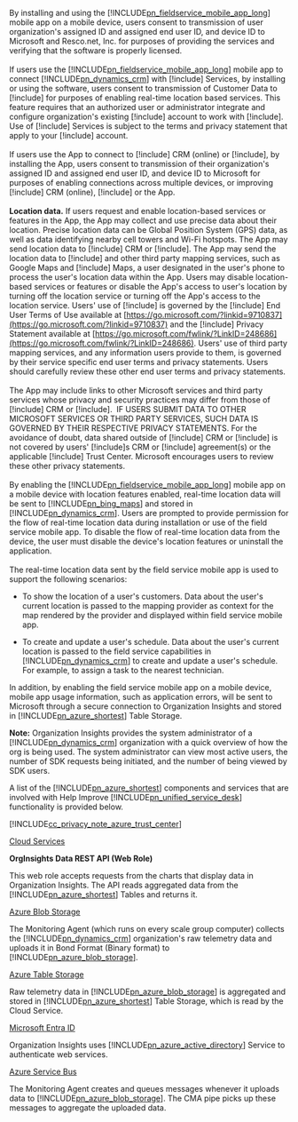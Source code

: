 By installing and using the [!INCLUDE[pn_fieldservice_mobile_app_long](pn-fieldservice-mobile-app-long.md)] mobile app on a mobile device, users consent to transmission of user organization's assigned ID and assigned end user ID, and device ID to Microsoft and Resco.net, Inc. for purposes of providing the services and verifying that the software is properly licensed.  
&nbsp;<br />
If users use the [!INCLUDE[pn_fieldservice_mobile_app_long](pn-fieldservice-mobile-app-long.md)] mobile app to connect [!INCLUDE[pn_dynamics_crm](pn-dynamics-crm.md)] with [!include[](../includes/tn-glympse.md)] Services, by installing or using the software, users consent to transmission of Customer Data to [!include[](../includes/tn-glympse.md)] for purposes of enabling real-time location based services. This feature requires that an authorized user or administrator integrate and configure organization's existing [!include[](../includes/tn-glympse.md)] account to work with [!include[](../includes/pn-dynamics-crm.md)]. Use of [!include[](../includes/tn-glympse.md)] Services is subject to the terms and privacy statement that apply to your [!include[](../includes/tn-glympse.md)] account.  
&nbsp;<br />
If users use the App to connect to [!include[](../includes/pn-microsoft-dynamics.md)] CRM (online) or [!include[](../includes/pn-crm-online.md)], by installing the App, users consent to transmission of their organization's assigned ID and assigned end user ID, and device ID to Microsoft for purposes of enabling connections across multiple devices, or improving [!include[](../includes/pn-microsoft-dynamics.md)] CRM (online), [!include[](../includes/pn-crm-online.md)] or the App.  
&nbsp;<br />
**Location data.** If users request and enable location-based services or features in the App, the App may collect and use precise data about their location. Precise location data can be Global Position System (GPS) data, as well as data identifying nearby cell towers and Wi-Fi hotspots. The App may send location data to [!include[](../includes/pn-microsoft-dynamics.md)] CRM or [!include[](../includes/pn-dynamics-crm.md)]. The App may send the location data to [!include[](../includes/pn-bing-maps.md)] and other third party mapping services, such as Google Maps and [!include[](../includes/tn-apple.md)] Maps, a user designated in the user's phone to process the user's location data within the App. Users may disable location-based services or features or disable the App's access to user's location by turning off the location service or turning off the App's access to the location service. Users' use of [!include[](../includes/pn-bing-maps.md)] is governed by the [!include[](../includes/pn-bing-maps.md)] End User Terms of Use available at [https://go.microsoft.com/?linkid=9710837](https://go.microsoft.com/?linkid=9710837) and the [!include[](../includes/pn-bing-maps.md)] Privacy Statement available at [https://go.microsoft.com/fwlink/?LinkID=248686](https://go.microsoft.com/fwlink/?LinkID=248686). Users' use of third party mapping services, and any information users provide to them, is governed by their service specific end user terms and privacy statements. Users should carefully review these other end user terms and privacy statements.  
&nbsp;<br />
The App may include links to other Microsoft services and third party services whose privacy and security practices may differ from those of [!include[](../includes/pn-microsoft-dynamics.md)] CRM or [!include[](../includes/pn-dynamics-crm.md)].  IF USERS SUBMIT DATA TO OTHER MICROSOFT SERVICES OR THIRD PARTY SERVICES, SUCH DATA IS GOVERNED BY THEIR RESPECTIVE PRIVACY STATEMENTS. For the avoidance of doubt, data shared outside of [!include[](../includes/pn-microsoft-dynamics.md)] CRM or [!include[](../includes/pn-dynamics-crm.md)] is not covered by users' [!include[](../includes/pn-microsoft-dynamics.md)]s CRM or [!include[](../includes/pn-dynamics-crm.md)] agreement(s) or the applicable [!include[](../includes/pn-microsoft-dynamics.md)] Trust Center. Microsoft encourages users to review these other privacy statements.  
&nbsp;<br />
By enabling the [!INCLUDE[pn_fieldservice_mobile_app_long](pn-fieldservice-mobile-app-long.md)] mobile app on a mobile device with location features enabled, real-time location data will be sent to [!INCLUDE[pn_bing_maps](pn-bing-maps.md)] and stored in [!INCLUDE[pn_dynamics_crm](pn-dynamics-crm.md)]. Users are prompted to provide permission for the flow of real-time location data during installation or use of the field service mobile app. To disable the flow of real-time location data from the device, the user must disable the device's location features or uninstall the application.  
&nbsp;<br />
The real-time location data sent by the field service mobile app is used to support the following scenarios:  

 -  To show the location of a user's customers. Data about the user's current location is passed to the mapping provider as context for the map rendered by the provider and displayed within field service mobile app.  

 -  To create and update a user's schedule. Data about the user's current location is passed to the field service capabilities in [!INCLUDE[pn_dynamics_crm](pn-dynamics-crm.md)] to create and update a user's schedule. For example, to assign a task to the nearest technician.  
  
In addition, by enabling the field service mobile app on a mobile device, mobile app usage information, such as application errors, will be sent to Microsoft through a secure connection to Organization Insights and stored in [!INCLUDE[pn_azure_shortest](pn-azure-shortest.md)] Table Storage.  
  
**Note:** Organization Insights provides the system administrator of a [!INCLUDE[pn_dynamics_crm](pn-dynamics-crm.md)] organization with a quick overview of how the org is being used. The system administrator can view most active users, the number of SDK requests being initiated, and the number of being viewed by SDK users.  
  
A list of the [!INCLUDE[pn_azure_shortest](pn-azure-shortest.md)] components and services that are involved with Help Improve [!INCLUDE[pn_unified_service_desk](pn-unified-service-desk.md)] functionality is provided below.  
  
[!INCLUDE[cc_privacy_note_azure_trust_center](cc-privacy-note-azure-trust-center.md)]  
  
[Cloud Services](https://azure.microsoft.com/services/cloud-services/)  
  
**OrgInsights Data REST API (Web Role)**  
  
This web role accepts requests from the charts that display data in Organization Insights. The API reads aggregated data from the [!INCLUDE[pn_azure_shortest](pn-azure-shortest.md)] Tables and returns it.  
  
[Azure Blob Storage](https://azure.microsoft.com/services/storage/blobs/)  
  
The Monitoring Agent (which runs on every scale group computer) collects the [!INCLUDE[pn_dynamics_crm](pn-dynamics-crm.md)] organization's raw telemetry data and uploads it in Bond Format (Binary format) to [!INCLUDE[pn_azure_blob_storage](pn-azure-blob-storage.md)].  
  
[Azure Table Storage](https://azure.microsoft.com/services/storage/tables/)  
  
Raw telemetry data in [!INCLUDE[pn_azure_blob_storage](pn-azure-blob-storage.md)] is aggregated and stored in [!INCLUDE[pn_azure_shortest](pn-azure-shortest.md)] Table Storage, which is read by the Cloud Service.  
  
[Microsoft Entra ID](https://azure.microsoft.com/services/active-directory/)  
  
Organization Insights uses [!INCLUDE[pn_azure_active_directory](pn-azure-active-directory.md)] Service to authenticate web services.  
  
[Azure Service Bus](https://azure.microsoft.com/services/service-bus/)  
  
The Monitoring Agent creates and queues messages whenever it uploads data to [!INCLUDE[pn_azure_blob_storage](pn-azure-blob-storage.md)]. The CMA pipe picks up these messages to aggregate the uploaded data.